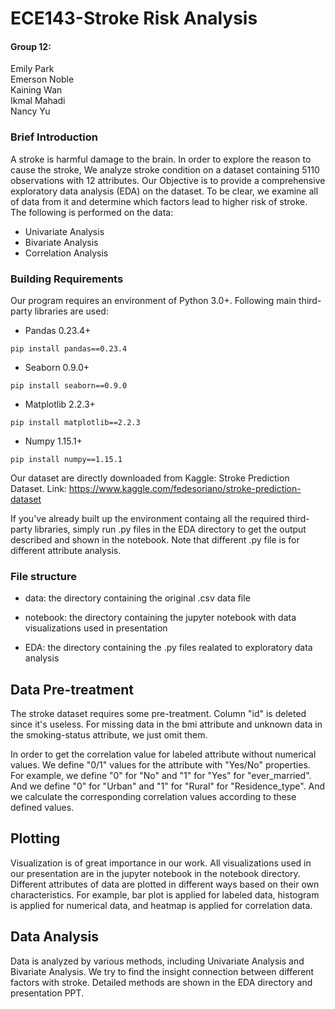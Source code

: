 # ECE143-Stroke Risk Analysis

#### Group 12:
  Emily Park  
  Emerson Noble  
  Kaining Wan  
  Ikmal Mahadi  
  Nancy Yu  

### Brief Introduction

A stroke is harmful damage to the brain. In order to explore the reason to cause the stroke, We analyze stroke condition on a dataset containing 5110 observations with 12 attributes. Our Objective is to provide a comprehensive exploratory data analysis (EDA) on the dataset. To be clear, we examine all of data from it and determine which factors lead to higher risk of stroke. The following is performed on the data:

* Univariate Analysis
* Bivariate Analysis
* Correlation Analysis

### Building Requirements

Our program requires an environment of Python 3.0+. Following main third-party libraries are used: 

* Pandas 0.23.4+ 

`pip install pandas==0.23.4`

* Seaborn 0.9.0+

`pip install seaborn==0.9.0`

* Matplotlib 2.2.3+

`pip install matplotlib==2.2.3`

* Numpy 1.15.1+

`pip install numpy==1.15.1`

Our dataset are directly downloaded from Kaggle: Stroke Prediction Dataset. Link: https://www.kaggle.com/fedesoriano/stroke-prediction-dataset

If you've already built up the environment containg all the required third-party libraries, simply run .py files in the EDA directory to get the output described and shown in the notebook. Note that different .py file is for different attribute analysis.

### File structure

* data: the directory containing the original .csv data file

* notebook: the directory containing the jupyter notebook with data visualizations used in presentation

* EDA: the directory containing the .py files realated to exploratory data analysis

## Data Pre-treatment

The stroke dataset requires some pre-treatment. Column "id" is deleted since it's useless. For missing data in the bmi attribute and unknown data in the smoking-status attribute, we just omit them. 

In order to get the correlation value for labeled attribute without numerical values. We define "0/1" values for the attribute with "Yes/No" properties. For example, we define "0" for "No" and "1" for "Yes" for "ever_married". And we define "0" for "Urban" and "1" for "Rural" for "Residence_type". And we calculate the corresponding correlation values according to these defined values.

## Plotting

Visualization is of great importance in our work. All visualizations used in our presentation are in the jupyter notebook in the notebook directory. Different attributes of data are plotted in different ways based on their own characteristics. For example, bar plot is applied for labeled data, histogram is applied for numerical data, and heatmap is applied for correlation data.

## Data Analysis

Data is analyzed by various methods, including Univariate Analysis and Bivariate Analysis. We try to find the insight connection between different factors with stroke. Detailed methods are shown in the EDA directory and presentation PPT.




